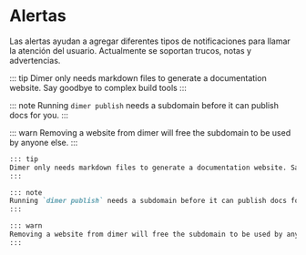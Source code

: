 # Alertas

Las alertas ayudan a agregar diferentes tipos de notificaciones para llamar la atención del usuario. Actualmente se soportan trucos, notas y advertencias.

::: tip
Dimer only needs markdown files to generate a documentation website. Say goodbye to complex build tools
:::

::: note
Running `dimer publish` needs a subdomain before it can publish docs for you.
:::

::: warn
Removing a website from dimer will free the subdomain to be used by anyone else.
:::

```markdown
::: tip
Dimer only needs markdown files to generate a documentation website. Say goodbye to complex build tools
:::

::: note
Running `dimer publish` needs a subdomain before it can publish docs for you.
:::

::: warn
Removing a website from dimer will free the subdomain to be used by anyone else.
:::
```
